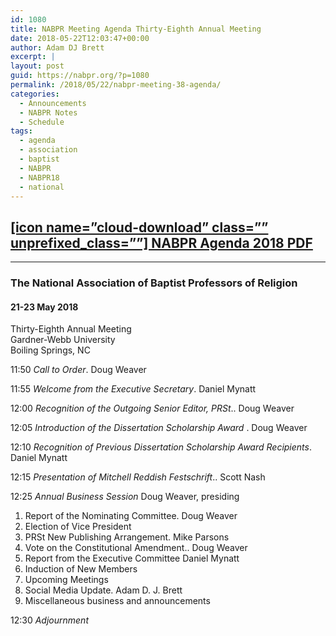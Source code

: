 ```yaml
---
id: 1080
title: NABPR Meeting Agenda Thirty-Eighth Annual Meeting
date: 2018-05-22T12:03:47+00:00
author: Adam DJ Brett
excerpt: |
layout: post
guid: https://nabpr.org/?p=1080
permalink: /2018/05/22/nabpr-meeting-38-agenda/
categories:
  - Announcements
  - NABPR Notes
  - Schedule
tags:
  - agenda
  - association
  - baptist
  - NABPR
  - NABPR18
  - national
---
```

##  [[icon name=&#8221;cloud-download&#8221; class=&#8221;&#8221; unprefixed_class=&#8221;&#8221;] NABPR Agenda 2018 PDF](http://3.83.244.150/wp-content/uploads/2018/05/NABPRAgenda2018.pdf)

* * *

### The National Association of Baptist Professors of Religion

#### 21-23 May 2018  
Thirty-Eighth Annual Meeting  
Gardner-Webb University  
Boiling Springs, NC

11:50 _Call to Order_. Doug Weaver

11:55 _Welcome from the Executive Secretary_. Daniel Mynatt

12:00 _Recognition of the Outgoing Senior Editor, PRSt_.. Doug Weaver

12:05 _Introduction of the Dissertation Scholarship Award_ . Doug Weaver

12:10 _Recognition of Previous Dissertation Scholarship Award Recipients_. Daniel Mynatt

12:15 _Presentation of_ _Mitchell Reddish Festschrift_.. Scott Nash

12:25 _Annual Business Session_ Doug Weaver, presiding

<li style="list-style-type: none;">
  <ol>
    <li>
      Report of the Nominating Committee. Doug Weaver
    </li>
    <li>
      Election of Vice President
    </li>
    <li>
      PRSt New Publishing Arrangement. Mike Parsons
    </li>
    <li>
      Vote on the Constitutional Amendment.. Doug Weaver
    </li>
    <li>
      Report from the Executive Committee Daniel Mynatt
    </li>
    <li>
      Induction of New Members
    </li>
    <li>
      Upcoming Meetings
    </li>
    <li>
      Social Media Update. Adam D. J. Brett
    </li>
    <li>
      Miscellaneous business and announcements
    </li>
  </ol>
</li>

12:30 _Adjournment_